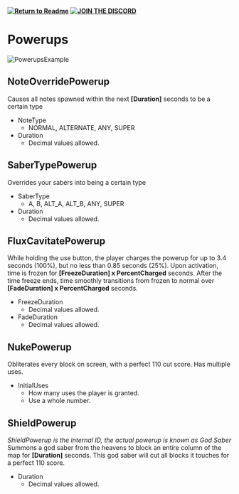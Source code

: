**[![Return to Readme](https://i.imgur.com/SkABia5.png)](https://github.com/BinaryElement/ChromaToggle/blob/master/README.md)**  **[![JOIN THE DISCORD](https://i.imgur.com/j525zt0.png)](https://discord.gg/BBntx2e)**

# Powerups
![PowerupsExample](https://i.imgur.com/BLOfCZ4.png)

## NoteOverridePowerup
Causes all notes spawned within the next **[Duration]** seconds to be a certain type
* NoteType
  * NORMAL, ALTERNATE, ANY, SUPER
* Duration
  * Decimal values allowed.
  
## SaberTypePowerup
Overrides your sabers into being a certain type
* SaberType
  * A, B, ALT_A, ALT_B, ANY, SUPER
* Duration
  * Decimal values allowed.
  
## FluxCavitatePowerup
While holding the use button, the player charges the powerup for up to 3.4 seconds (100%), but no less than 0.85 seconds (25%).
Upon activation, time is frozen for **[FreezeDuration] x PercentCharged** seconds.
After the time freeze ends, time smoothly transitions from frozen to normal over **[FadeDuration] x PercentCharged** seconds.
* FreezeDuration
  * Decimal values allowed.
* FadeDuration
  * Decimal values allowed.
  
## NukePowerup
Obliterates every block on screen, with a perfect 110 cut score.
Has multiple uses.
* InitialUses
  * How many uses the player is granted.
  * Use a whole number.
  
## ShieldPowerup
*ShieldPowerup is the internal ID, the actual powerup is known as God Saber*
Summons a god saber from the heavens to block an entire column of the map for **[Duration]** seconds.
This god saber will cut all blocks it touches for a perfect 110 score.
* Duration
  * Decimal values allowed.
